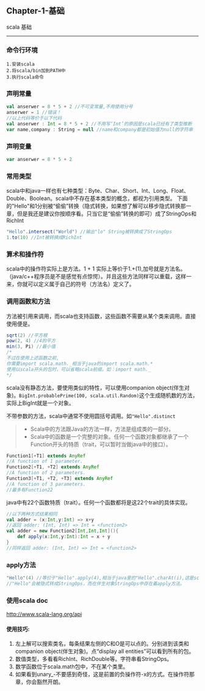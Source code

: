 ## Chapter-1-基础

scala 基础

---

### 命令行环境

	1.安装scala
	2.将scala/bin加到PATH中
	3.执行scala命令


### 声明常量
```scala
val anserwer = 8 * 5 + 2 //不可变常量,不用使用分号
anserwer = 1 //错误！
//以上代码等价于以下代码
val anserwer : Int = 8 * 5 + 2 //不用写‘Int’的原因是scala已经有了类型推断
var name,company : String = null //name和company都是初始值为null的字符串
```

### 声明变量
```scala
var anserwer = 8 * 5 + 2
```

### 常用类型
scala中和java一样也有七种类型：Byte、Char、Short、Int、Long、Float、Double、Boolean。scala中不存在基本类型的概念，都视为引用类型。
下面的"Hello"和1分别被“偷偷”转换（隐式转换，如果想了解可以移步隐式转换那一章，但是我还是建议你按顺序看。只当它是“偷偷”转换的即可）成了StringOps和RichInt
```scala
"Hello".intersect("World") //输出"lo" String被转换成了StringOps
1.to(10) //Int被转换成RichInt
```

### 算术和操作符
scala中的操作符实际上是方法。1 + 1 实际上等价于1.+(1),加号就是方法名。（java/c++程序员是不是感觉有点惊愕）。并且这些方法同样可以重载，这样一来，你就可以定义属于自己的符号（方法名）定义了。

### 调用函数和方法
方法被引用来调用，而scala也支持函数，这些函数不需要从某个类来调用。直接使用便是。
```scala
sqrt(2) //平方根
pow(2, 4) //4的平方
min(3, Pi) //最小值
/*
不过在使用上述函数之前,
你需要import scala.math._相当于java的import scala.math.*
使用以scala开头的包时，可以省略scala前缀。如：import math._
*/
```
scala没有静态方法，要使用类似的特性，可以使用companion object(伴生对象)。```BigInt.probablePrime(100, scala.util.Random)```这个生成随机数的方法，实际上BigInt就是一个对象。

不带参数的方法，scala中通常不使用圆括号调用。如```"Hello".distinct```
>* Scala中的方法跟Java的方法一样，方法是组成类的一部分。
>* Scala中的函数是一个完整的对象。任何一个函数对象都继承了一个Function开头的特质（trait，可以暂时当做java中的接口）。
```scala
Function1[+T1] extends AnyRef
//A function of 1 parameter.
Function2[+T1, +T2] extends AnyRef
//A function of 2 parameters.
Function3[+T1, +T2, +T3] extends AnyRef
//A function of 3 parameters.
//最多有Function22
```

java中有22个函数特质（trait）。任何一个函数都将是这22个trait的具体实现。
```scala
//以下两种方式结果相同
val adder = (x:Int,y:Int) => x+y
//返回 adder: (Int, Int) => Int = <function2>
val adder = new Function2[Int,Int,Int](){
    def apply(x:Int,y:Int):Int = x + y
}
//同样返回 adder: (Int, Int) => Int = <function2>
```

### apply方法
```scala
"Hello"(4) //等价于"Hello".apply(4),相当于java里的"Hello".charAt(i),这是scala为了便利提供的一种语法糖。
//"Hello"会被隐式转成StringOps，而在伴生对象StringOps中存在着apply方法。
```

### 使用scala doc
http://www.scala-lang.org/api
#### 使用技巧:
1. 左上解可以搜索类名，每条结果左侧的C和O是可以点的。分别进到该类和companion object(伴生对象)。点“display all entities”可以看到所有的包。
2. 数值类型，多看看RichInt、RichDouble等。字符串看StringOps。
3. 数学函数位于scala.math包中，不在某个类里。
4. 如果看到unary_-不要感到奇怪，这是前置的负操作符-x的方式。在操作符那章，你会豁然开朗。

